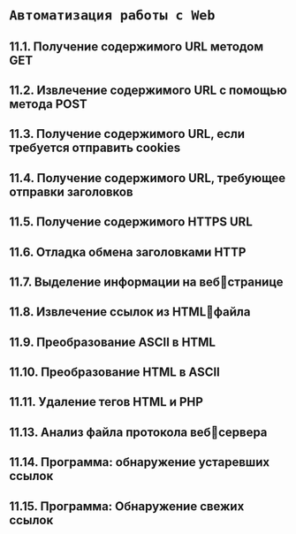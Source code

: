 # `Автоматизация работы с Web`

## 11.1. Получение содержимого URL методом GET
## 11.2. Извлечение содержимого URL с помощью метода POST
## 11.3. Получение содержимого URL, если требуется отправить cookies
## 11.4. Получение содержимого URL, требующее отправки заголовков
## 11.5. Получение содержимого HTTPS URL
## 11.6. Отладка обмена заголовками HTTP
## 11.7. Выделение информации на вебстранице
## 11.8. Извлечение ссылок из HTMLфайла
## 11.9. Преобразование ASCII в HTML
## 11.10. Преобразование HTML в ASCII
## 11.11. Удаление тегов HTML и PHP
## 11.13. Анализ файла протокола вебсервера
## 11.14. Программа: обнаружение устаревших сcылок
## 11.15. Программа: Обнаружение свежих ссылок
